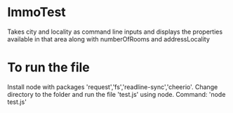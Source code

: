 # ImmoTest
Takes city and locality as command line inputs and displays the properties available in that area along with numberOfRooms and addressLocality

# To run the file
Install node with packages 'request','fs','readline-sync','cheerio'.
Change directory to the folder and run the file 'test.js' using node.
Command: 'node test.js'
